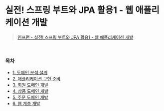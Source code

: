 # 실전! 스프링 부트와 JPA 활용1 - 웹 애플리케이션 개발
> [인프런 - 실전! 스프링 부트와 JPA 활용1 - 웹 애플리케이션 개발](https://www.inflearn.com/course/%EC%8A%A4%ED%94%84%EB%A7%81%EB%B6%80%ED%8A%B8-JPA-%ED%99%9C%EC%9A%A9-1)
<bR>

### 목차
- [1. 도메인 분석 설계](https://github.com/qlalzl9/TIL/blob/master/JPA/Springboot_JPA_Utilization1_webDev/Domain_Analysis_Design.md)
- [2. 애플리케이션 구현 준비](https://github.com/qlalzl9/TIL/blob/master/JPA/Springboot_JPA_Utilization1_webDev/Preparing_Application_Deployment.md)
- [3. 회원 도메인 개발](https://github.com/qlalzl9/TIL/blob/master/JPA/Springboot_JPA_Utilization1_webDev/member_domain_development.md)
- [4. 상품 도메인 개발]()
- [5. 주문 도메인 개발]()
- [6. 웹 계층 개발]()
